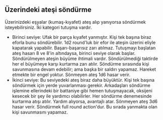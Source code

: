 ## Üzerindeki ateşi söndürme
Üzerinizdeki eşyalar (kumaş-kıyafet) ateş alıp yanıyorsa söndürmek isteyebilirsiniz. İki kategori tutuşma vardır.
- Birinci seviye: Ufak bir parça kıyafet yanmıştır. Kişi tek başına biraz eforla bunu söndürebilir. 1d2 round'luk bir efor ile ateşin üzerini eliyle kapatarak yapabilir. Başarı-başarısız zarı atılmaz. Tutuşmayı başlatan ateş hasarı 8 ve 8'in altındaysa, birinci seviye olarak başlar. Söndürülmeyen ateşin büyüme ihtimali vardır. Söndürülmediği taktirde her el büyümeye karşı kurtarma zarı atılır. Söndürme sırasında kişi savunmasına devam edebilir; ama başka bir saldırı yapamaz. Hareket etmekte bir engel yoktur. Sönmeyen ateş 1d6 hasar verir.
- İkinci seviye: Bu seviyedeki ateş biraz daha büyüktür. Kişi tek başına söndürmek için yerde yuvarlanması gerekir. Arkadaşları söndürme işlemine ellerindeki bir battaniye gibi hemen tutuşmayacak, oksijeni kesecek bir şey ile yardımcı olabilirler. Her söndürme denemesinde kurtarma atışı atılır. Yardım alıyorsa, avantajlı atar. Sönmeyen ateş 3d6 hasar verir. Söndürmek full round action'dur. Bu sırada yanmakta olan kişi savunmasını yapamaz.